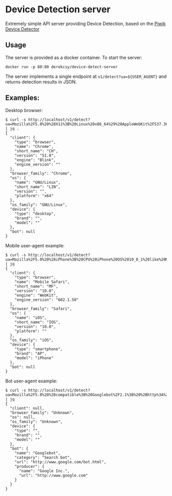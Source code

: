 # Device Detection server

Extremely simple API server providing Device Detection, based on the [Piwik Device Detector](https://github.com/piwik/device-detector)

## Usage

The server is provided as a docker container. To start the server:
```
docker run -p 80:80 derekcsy/device-detect-server
```

The server implements a single endpoint at `v1/detect?ua=${USER_AGENT}` and returns detection results in JSON.

## Examples:

Desktop browser:
```
$ curl -s http://localhost/v1/detect?ua=Mozilla%2F5.0%20%28X11%3B%20Linux%20x86_64%29%20AppleWebKit%2F537.36%20%28KHTML%2C%20like%20Gecko%29%20Chrome%2F51.0.2704.103%20Safari%2F537.36. | jq .
{
  "client": {
    "type": "browser",
    "name": "Chrome",
    "short_name": "CH",
    "version": "51.0",
    "engine": "Blink",
    "engine_version": ""
  },
  "browser_family": "Chrome",
  "os": {
    "name": "GNU/Linux",
    "short_name": "LIN",
    "version": "",
    "platform": "x64"
  },
  "os_family": "GNU/Linux",
  "device": {
    "type": "desktop",
    "brand": "",
    "model": ""
  },
  "bot": null
}
```

Mobile user-agent example:
```
$ curl -s http://localhost/v1/detect?ua=Mozilla%2F5.0%20%28iPhone%3B%20CPU%20iPhone%20OS%2010_0_1%20like%20Mac%20OS%20X%29%20AppleWebKit%2F602.1.50%20%28KHTML%2C%20like%20Gecko%29%20Version%2F10.0%20Mobile%2F14A403%20Safari%2F602.1 | jq
{
  "client": {
    "type": "browser",
    "name": "Mobile Safari",
    "short_name": "MF",
    "version": "10.0",
    "engine": "WebKit",
    "engine_version": "602.1.50"
  },
  "browser_family": "Safari",
  "os": {
    "name": "iOS",
    "short_name": "IOS",
    "version": "10.0",
    "platform": ""
  },
  "os_family": "iOS",
  "device": {
    "type": "smartphone",
    "brand": "AP",
    "model": "iPhone"
  },
  "bot": null
}
```

Bot user-agent example:
```
$ curl -s http://localhost/v1/detect?ua=Mozilla%2F5.0%20%28compatible%3B%20Googlebot%2F2.1%3B%20%2Bhttp%3A%2F%2Fwww.google.com%2Fbot.html%29 | jq
{
  "client": null,
  "browser_family": "Unknown",
  "os": null,
  "os_family": "Unknown",
  "device": {
    "type": "",
    "brand": "",
    "model": ""
  },
  "bot": {
    "name": "Googlebot",
    "category": "Search bot",
    "url": "http://www.google.com/bot.html",
    "producer": {
      "name": "Google Inc.",
      "url": "http://www.google.com"
    }
  }
}
```
